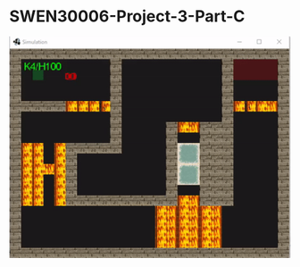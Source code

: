 # SWEN30006-Project-3-Part-C


![GIF](https://github.com/xxdd13/SWEN30006-Project-3-Part-C/blob/master/video.gif?raw=true)
